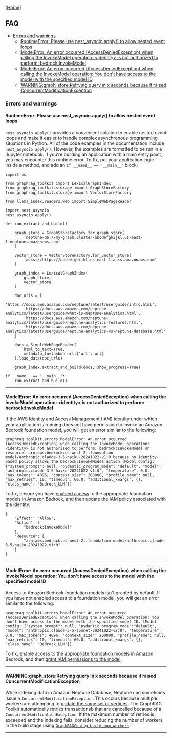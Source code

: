 [[Home](./)]

## FAQ

  - [Errors and warnings](#errors-and-warnings)
    - [RuntimeError: Please use nest_asyncio.apply() to allow nested event loops](#runtimeerror-please-use-nest_asyncioapply-to-allow-nested-event-loops)
    - [ModelError: An error occurred (AccessDeniedException) when calling the InvokeModel operation: \<identity\> is not authorized to perform: bedrock:InvokeModel](#modelerror-an-error-occurred-accessdeniedexception-when-calling-the-invokemodel-operation-identity-is-not-authorized-to-perform-bedrockinvokemodel)
    - [ModelError: An error occurred (AccessDeniedException) when calling the InvokeModel operation: You don't have access to the model with the specified model ID](#modelerror-an-error-occurred-accessdeniedexception-when-calling-the-invokemodel-operation-you-dont-have-access-to-the-model-with-the-specified-model-id)
    - [WARNING:graph_store:Retrying query in x seconds because it raised ConcurrentModificationException](#warninggraph_storeretrying-query-in-x-seconds-because-it-raised-concurrentmodificationexception)

### Errors and warnings

#### RuntimeError: Please use nest_asyncio.apply() to allow nested event loops

`nest_asyncio.apply()` provides a convenient solution to enable nested event loops and make it easier to handle complex asynchronous programming situations in Python. All of the code examples in the documentation include `nest_asyncio.apply()`. However, the examples are formatted to be run in a Jupyter notebook. If you’re building an application with a main entry point, you may encounter this runtime error. To fix, put your application logic inside a method, and add an `if __name__ == '__main__'` block:

```
import os

from graphrag_toolkit import LexicalGraphIndex
from graphrag_toolkit.storage import GraphStoreFactory
from graphrag_toolkit.storage import VectorStoreFactory

from llama_index.readers.web import SimpleWebPageReader

import nest_asyncio
nest_asyncio.apply()

def run_extract_and_build()

    graph_store = GraphStoreFactory.for_graph_store(
        'neptune-db://my-graph.cluster-abcdefghijkl.us-east-1.neptune.amazonaws.com'
    )
    
    vector_store = VectorStoreFactory.for_vector_store(
        'aoss://https://abcdefghijkl.us-east-1.aoss.amazonaws.com'
    )

    graph_index = LexicalGraphIndex(
        graph_store, 
        vector_store
    )

    doc_urls = [
        'https://docs.aws.amazon.com/neptune/latest/userguide/intro.html',
        'https://docs.aws.amazon.com/neptune-analytics/latest/userguide/what-is-neptune-analytics.html',
        'https://docs.aws.amazon.com/neptune-analytics/latest/userguide/neptune-analytics-features.html',
        'https://docs.aws.amazon.com/neptune-analytics/latest/userguide/neptune-analytics-vs-neptune-database.html'
    ]

    docs = SimpleWebPageReader(
        html_to_text=True,
        metadata_fn=lambda url:{'url': url}
    ).load_data(doc_urls)

    graph_index.extract_and_build(docs, show_progress=True)

if __name__ == '__main__':
    run_extract_and_build()
```

---

#### ModelError: An error occurred (AccessDeniedException) when calling the InvokeModel operation: \<identity\> is not authorized to perform: bedrock:InvokeModel

If the AWS Identity and Access Management (IAM) identity under which your application is running does not have permission to invoke an Amazon Bedrock foundation model, you will get an error similar to the following:

```
graphrag_toolkit.errors.ModelError: An error occurred (AccessDeniedException) when calling the InvokeModel operation: <identity> is not authorized to perform: bedrock:InvokeModel on resource: arn:aws:bedrock:us-west-2::foundation-model/anthropic.claude-3-5-haiku-20241022-v1:0 because no identity-based policy allows the bedrock:InvokeModel action [Model config: {"system_prompt": null, "pydantic_program_mode": "default", "model": "anthropic.claude-3-5-haiku-20241022-v1:0", "temperature": 0.0, "max_tokens": 4096, "context_size": 200000, "profile_name": null, "max_retries": 10, "timeout": 60.0, "additional_kwargs": {}, "class_name": "Bedrock_LLM"}]
```

To fix, ensure you have [enabled access](https://docs.aws.amazon.com/bedrock/latest/userguide/model-access.html) to the appropriate foundation models in Amazon Bedrock, and then update the IAM policy associated with the identity:

```
{
    "Effect": "Allow",
    "Action": [
        "bedrock:InvokeModel"
    ],
    "Resource": [
        "arn:aws:bedrock:us-west-2::foundation-model/anthropic.claude-3-5-haiku-20241022-v1:0"
    ]
}
```

---

#### ModelError: An error occurred (AccessDeniedException) when calling the InvokeModel operation: You don't have access to the model with the specified model ID

Access to Amazon Bedrock foundation models isn't granted by default. If you have not enabled access to a foundation model, you will get an error similar to the following:

```
graphrag_toolkit.errors.ModelError: An error occurred (AccessDeniedException) when calling the InvokeModel operation: You don't have access to the model with the specified model ID. [Model config: {"system_prompt": null, "pydantic_program_mode":"default", "model": "anthropic.claude-3-5-sonnet-20241022-v2:0", "temperature": 0.0, "max_tokens": 4096, "context_size": 200000, "profile_name": null, "max_retries": 10, "timeout": 60.0, "additional_kwargs": {}, "class_name": "Bedrock_LLM"}]
```

To fix,  [enable access](https://docs.aws.amazon.com/bedrock/latest/userguide/model-access.html) to the appropriate foundation models in Amazon Bedrock, and then [grant IAM permissions to the model](#modelerror-an-error-occurred-accessdeniedexception-when-calling-the-invokemodel-operation-identity-is-not-authorized-to-perform-bedrockinvokemodel).

---

#### WARNING:graph_store:Retrying query in x seconds because it raised ConcurrentModificationException

While indexing data in Amazon Neptune Database, Neptune can sometimes issue a `ConcurrentModificationException`. This occurs because multiple workers are attempting to [update the same set of vertices](https://docs.aws.amazon.com/neptune/latest/userguide/transactions-exceptions.html). The GraphRAG Toolkit automatically retries transactionsb that are cancelled because of a `ConcurrentModificationException`. If the maximum number of retries is exceeded and the indexing fails, consider reducing the number of workers in the build stage using [`GraphRAGConfig.build_num_workers`](./configuration.md#graphragconfig).

---
